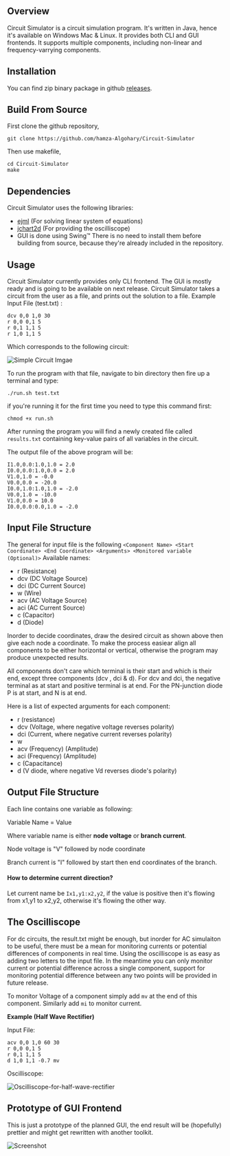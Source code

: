 ## Overview
Circuit Simulator is a circuit simulation program. It's written in Java, hence it's available on Windows Mac & Linux. It provides both CLI and GUI frontends. It supports multiple components, including non-linear and frequency-varrying components.
## Installation
You can find zip binary package in github [releases](https://github.com/hamza-Algohary/Circuit-Simulator/releases).
## Build From Source
First clone the github repository,
```
git clone https://github.com/hamza-Algohary/Circuit-Simulator
```
Then use makefile,
```
cd Circuit-Simulator
make
```
## Dependencies
Circuit Simulator uses the following libraries:
- [ejml](https://github.com/lessthanoptimal/ejml) (For solving linear system of equations)
- [jchart2d](https://jchart2d.sourceforge.net/) (For providing the oscilliscope)
- GUI is done using Swing&trade;
There is no need to install them before building from source, because they're already included in the repository.

## Usage
Circuit Simulator currently provides only CLI frontend. The GUI is mostly ready and is going to be available on next release.
Circuit Simulator takes a circuit from the user as a file, and prints out the solution to a file. 
Example Input File (test.txt) :
```
dcv 0,0 1,0 30
r 0,0 0,1 5
r 0,1 1,1 5
r 1,0 1,1 5
```
Which corresponds to the following circuit:

![Simple Circuit Imgae](screenshots/circuit.svg)

To run the program with that file, navigate to bin directory then fire up a terminal and type:

```
./run.sh test.txt
```

if you're running it for the first time you need to type this command first:

```
chmod +x run.sh
```

After running the program you will find a newly created file called `results.txt` containing key-value pairs of all variables in the circuit.

The output file of the above program will be:
```
I1.0,0.0:1.0,1.0 = 2.0
I0.0,0.0:1.0,0.0 = 2.0
V1.0,1.0 = -0.0
V0.0,0.0 = -20.0
I0.0,1.0:1.0,1.0 = -2.0
V0.0,1.0 = -10.0
V1.0,0.0 = 10.0
I0.0,0.0:0.0,1.0 = -2.0
```

## Input File Structure
The general for input file is the following
```<Component Name> <Start Coordinate> <End Coordinate> <Arguments> <Monitored variable (Optional)>```
Available names:
- r (Resistance)
- dcv (DC Voltage Source)
- dci (DC Current Source)
- w (Wire)
- acv (AC Voltage Source)
- aci (AC Current Source)
- c (Capacitor)
- d (Diode)

Inorder to decide coordinates, draw the desired circuit as shown above then give each node a coordinate. To make the process easiear align all components to be either horizontal or vertical, otherwise the program may produce unexpected results.

All components don't care which terminal is their start and which is their end, except three components (dcv , dci & d). For dcv and dci, the negative terminal as at start and positive terminal is at end. For the PN-junction diode P is at start, and N is at end.

Here is a list of expected arguments for each component:
- r (resistance)
- dcv (Voltage, where negative voltage reverses polarity)
- dci (Current, where negative current reverses polarity)
- w
- acv (Frequency) (Amplitude)
- aci (Frequency) (Amplitude)
- c (Capacitance)
- d (V diode, where negative Vd reverses diode's polarity)

## Output File Structure
Each line contains one variable as following:

Variable Name = Value

Where variable name is either __node voltage__ or __branch current__.

Node voltage is "V" followed by node coordinate

Branch current is "I" followed by start then end coordinates of the branch.

#### How to determine current direction?
Let current name be `Ix1,y1:x2,y2`, if the value is positive then it's flowing from x1,y1 to x2,y2, otherwise it's flowing the other way.
	
## The Oscilliscope
For dc circuits, the result.txt might be enough, but inorder for AC simulaiton to be useful, there must be a mean for monitoring currents or potential differences of components in real time. Using the oscilliscope is as easy as adding two letters to the input file. In the meantime you can only monitor current or potential difference across a single component, support for monitoring potential difference between any two points will be provided in future release.

To monitor Voltage of a component simply add `mv` at the end of this component. Similarly add `mi` to monitor current.

__Example (Half Wave Rectifier)__

Input File:
```
acv 0,0 1,0 60 30
r 0,0 0,1 5
r 0,1 1,1 5
d 1,0 1,1 -0.7 mv
```

Oscilliscope:

![Oscilliscope-for-half-wave-rectifier](screenshots/rectifier.gif)

## Prototype of GUI Frontend

This is just a prototype of the planned GUI, the end result will be (hopefully) prettier and might get rewritten with another toolkit.

![Screenshot](screenshots/main_window.png)

